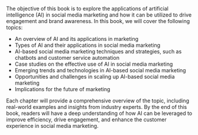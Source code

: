 
The objective of this book is to explore the applications of artificial intelligence (AI) in social media marketing and how it can be utilized to drive engagement and brand awareness. In this book, we will cover the following topics:

* An overview of AI and its applications in marketing
* Types of AI and their applications in social media marketing
* AI-based social media marketing techniques and strategies, such as chatbots and customer service automation
* Case studies on the effective use of AI in social media marketing
* Emerging trends and technologies in AI-based social media marketing
* Opportunities and challenges in scaling up AI-based social media marketing
* Implications for the future of marketing

Each chapter will provide a comprehensive overview of the topic, including real-world examples and insights from industry experts. By the end of this book, readers will have a deep understanding of how AI can be leveraged to improve efficiency, drive engagement, and enhance the customer experience in social media marketing.
